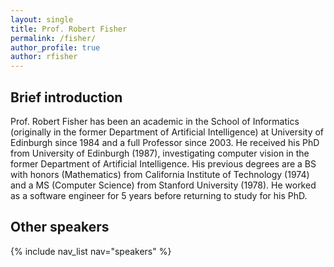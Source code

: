 ```yaml
---
layout: single
title: Prof. Robert Fisher
permalink: /fisher/
author_profile: true
author: rfisher
---
```


## Brief introduction
Prof. Robert Fisher has been an academic in the School of Informatics (originally in the former Department of Artificial Intelligence) at University of Edinburgh since 1984 and a full Professor since 2003. He received his PhD from University of Edinburgh (1987), investigating computer vision in the former Department of Artificial Intelligence. His previous degrees are a BS with honors (Mathematics) from California Institute of Technology (1974) and a MS (Computer Science) from Stanford University (1978). He worked as a software engineer for 5 years before returning to study for his PhD.

## Other speakers
{% include nav_list nav="speakers" %}